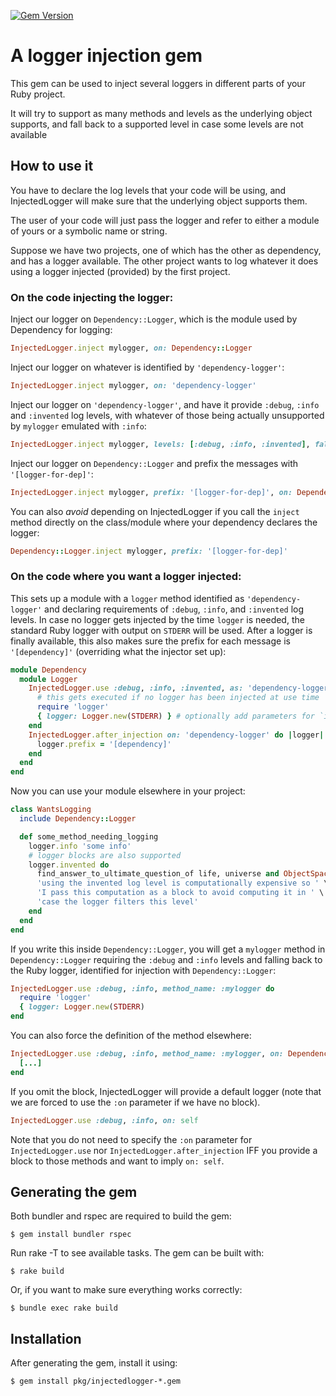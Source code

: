 [![Gem Version](https://badge.fury.io/rb/injectedlogger.svg)](http://badge.fury.io/rb/injectedlogger)

# A logger injection gem

This gem can be used to inject several loggers in different parts of your Ruby project.

It will try to support as many methods and levels as the underlying object supports, and fall back to a supported level in case some levels are not available

## How to use it

You have to declare the log levels that your code will be using, and
InjectedLogger will make sure that the underlying object supports them.

The user of your code will just pass the logger and refer to either a module of
yours or a symbolic name or string.

Suppose we have two projects, one of which has the other as dependency, and has
a logger available. The other project wants to log whatever it does using a
logger injected (provided) by the first project.

### On the code injecting the logger:

Inject our logger on `Dependency::Logger`, which is the module used by Dependency
for logging:
```ruby
InjectedLogger.inject mylogger, on: Dependency::Logger
```

Inject our logger on whatever is identified by `'dependency-logger'`:
```ruby
InjectedLogger.inject mylogger, on: 'dependency-logger'
```

Inject our logger on `'dependency-logger'`, and have it provide `:debug`, `:info`
and `:invented` log levels, with whatever of those being actually unsupported by
`mylogger` emulated with `:info`:
```ruby
InjectedLogger.inject mylogger, levels: [:debug, :info, :invented], fallback: :info, on: 'dependency-logger'
```

Inject our logger on `Dependency::Logger` and prefix the messages with `'[logger-for-dep]'`:
```ruby
InjectedLogger.inject mylogger, prefix: '[logger-for-dep]', on: Dependency::Logger
```

You can also *avoid* depending on InjectedLogger if you call the `inject` method
directly on the class/module where your dependency declares the logger:
```ruby
Dependency::Logger.inject mylogger, prefix: '[logger-for-dep]'
```

### On the code where you want a logger injected:

This sets up a module with a `logger` method identified as `'dependency-logger'`
and declaring requirements of `:debug`, `:info`, and `:invented` log levels. In
case no logger gets injected by the time `logger` is needed, the standard Ruby
logger with output on `STDERR` will be used. After a logger is finally available,
this also makes sure the prefix for each message is `'[dependency]'` (overriding
what the injector set up):
```ruby
module Dependency
  module Logger
    InjectedLogger.use :debug, :info, :invented, as: 'dependency-logger' do
      # this gets executed if no logger has been injected at use time
      require 'logger'
      { logger: Logger.new(STDERR) } # optionally add parameters for `inject`
    end
    InjectedLogger.after_injection on: 'dependency-logger' do |logger|
      logger.prefix = '[dependency]'
    end
  end
end
```

Now you can use your module elsewhere in your project:
```ruby
class WantsLogging
  include Dependency::Logger

  def some_method_needing_logging
    logger.info 'some info'
    # logger blocks are also supported
    logger.invented do
      find_answer_to_ultimate_question_of life, universe and ObjectSpace.each_object
      'using the invented log level is computationally expensive so ' \
      'I pass this computation as a block to avoid computing it in ' \
      'case the logger filters this level'
    end
  end
end
```

If you write this inside `Dependency::Logger`, you will get a `mylogger` method in
`Dependency::Logger` requiring the `:debug` and `:info` levels and falling back
to the Ruby logger, identified for injection with `Dependency::Logger`:
```ruby
InjectedLogger.use :debug, :info, method_name: :mylogger do
  require 'logger'
  { logger: Logger.new(STDERR)
end
```

You can also force the definition of the method elsewhere:
```ruby
InjectedLogger.use :debug, :info, method_name: :mylogger, on: Dependency::OtherLogger do
  [...]
end
```

If you omit the block, InjectedLogger will provide a default logger (note that
we are forced to use the `:on` parameter if we have no block).
```ruby
InjectedLogger.use :debug, :info, on: self
```

Note that you do not need to specify the `:on` parameter for `InjectedLogger.use`
nor `InjectedLogger.after_injection` IFF you provide a block to those methods
and want to imply `on: self`.

## Generating the gem

Both bundler and rspec are required to build the gem:

    $ gem install bundler rspec

Run rake -T to see available tasks. The gem can be built with:

    $ rake build

Or, if you want to make sure everything works correctly:

    $ bundle exec rake build

## Installation

After generating the gem, install it using:

    $ gem install pkg/injectedlogger-*.gem
